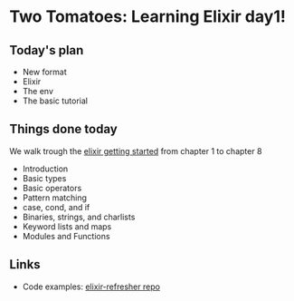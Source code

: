 # Two Tomatoes: Learning Elixir day1!

## Today's plan
* New format
* Elixir
* The env
* The basic tutorial

## Things done today
We walk trough the [elixir getting started](https://elixir-lang.org/getting-started/) from chapter 1 to chapter 8

* Introduction
* Basic types
* Basic operators
* Pattern matching
* case, cond, and if
* Binaries, strings, and charlists
* Keyword lists and maps
* Modules and Functions

## Links
* Code examples: [elixir-refresher repo](https://github.com/lerrigatto/elixir-refresher)
